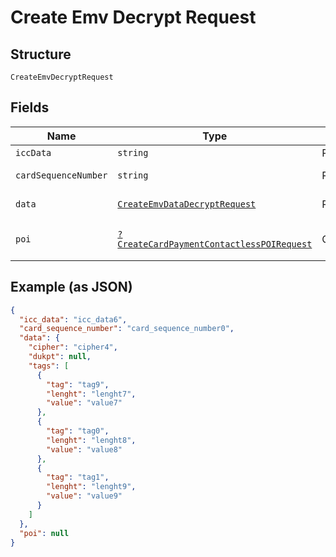 
# Create Emv Decrypt Request

## Structure

`CreateEmvDecryptRequest`

## Fields

| Name | Type | Tags | Description | Getter | Setter |
|  --- | --- | --- | --- | --- | --- |
| `iccData` | `string` | Required | - | getIccData(): string | setIccData(string iccData): void |
| `cardSequenceNumber` | `string` | Required | - | getCardSequenceNumber(): string | setCardSequenceNumber(string cardSequenceNumber): void |
| `data` | [`CreateEmvDataDecryptRequest`](/doc/models/create-emv-data-decrypt-request.md) | Required | - | getData(): CreateEmvDataDecryptRequest | setData(CreateEmvDataDecryptRequest data): void |
| `poi` | [`?CreateCardPaymentContactlessPOIRequest`](/doc/models/create-card-payment-contactless-poi-request.md) | Optional | - | getPoi(): ?CreateCardPaymentContactlessPOIRequest | setPoi(?CreateCardPaymentContactlessPOIRequest poi): void |

## Example (as JSON)

```json
{
  "icc_data": "icc_data6",
  "card_sequence_number": "card_sequence_number0",
  "data": {
    "cipher": "cipher4",
    "dukpt": null,
    "tags": [
      {
        "tag": "tag9",
        "lenght": "lenght7",
        "value": "value7"
      },
      {
        "tag": "tag0",
        "lenght": "lenght8",
        "value": "value8"
      },
      {
        "tag": "tag1",
        "lenght": "lenght9",
        "value": "value9"
      }
    ]
  },
  "poi": null
}
```

